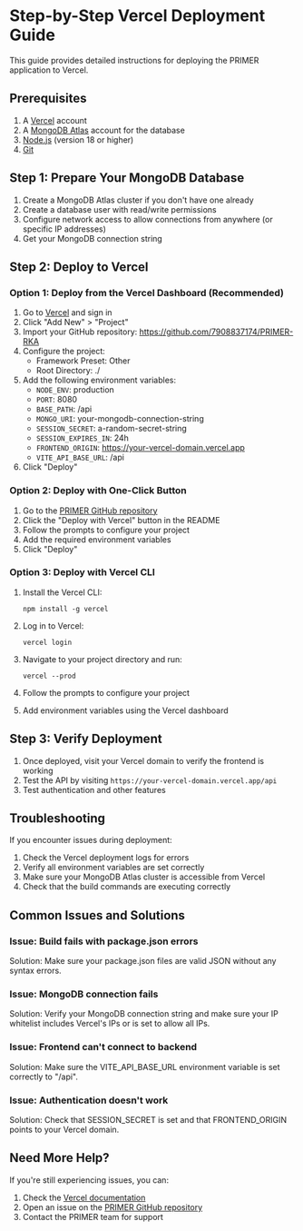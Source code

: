# Step-by-Step Vercel Deployment Guide

This guide provides detailed instructions for deploying the PRIMER application to Vercel.

## Prerequisites

1. A [Vercel](https://vercel.com) account
2. A [MongoDB Atlas](https://www.mongodb.com/cloud/atlas) account for the database
3. [Node.js](https://nodejs.org) (version 18 or higher)
4. [Git](https://git-scm.com)

## Step 1: Prepare Your MongoDB Database

1. Create a MongoDB Atlas cluster if you don't have one already
2. Create a database user with read/write permissions
3. Configure network access to allow connections from anywhere (or specific IP addresses)
4. Get your MongoDB connection string

## Step 2: Deploy to Vercel

### Option 1: Deploy from the Vercel Dashboard (Recommended)

1. Go to [Vercel](https://vercel.com) and sign in
2. Click "Add New" > "Project"
3. Import your GitHub repository: https://github.com/7908837174/PRIMER-RKA
4. Configure the project:
   - Framework Preset: Other
   - Root Directory: ./
5. Add the following environment variables:
   - `NODE_ENV`: production
   - `PORT`: 8080
   - `BASE_PATH`: /api
   - `MONGO_URI`: your-mongodb-connection-string
   - `SESSION_SECRET`: a-random-secret-string
   - `SESSION_EXPIRES_IN`: 24h
   - `FRONTEND_ORIGIN`: https://your-vercel-domain.vercel.app
   - `VITE_API_BASE_URL`: /api
6. Click "Deploy"

### Option 2: Deploy with One-Click Button

1. Go to the [PRIMER GitHub repository](https://github.com/7908837174/PRIMER-RKA)
2. Click the "Deploy with Vercel" button in the README
3. Follow the prompts to configure your project
4. Add the required environment variables
5. Click "Deploy"

### Option 3: Deploy with Vercel CLI

1. Install the Vercel CLI:
   ```
   npm install -g vercel
   ```

2. Log in to Vercel:
   ```
   vercel login
   ```

3. Navigate to your project directory and run:
   ```
   vercel --prod
   ```

4. Follow the prompts to configure your project
5. Add environment variables using the Vercel dashboard

## Step 3: Verify Deployment

1. Once deployed, visit your Vercel domain to verify the frontend is working
2. Test the API by visiting `https://your-vercel-domain.vercel.app/api`
3. Test authentication and other features

## Troubleshooting

If you encounter issues during deployment:

1. Check the Vercel deployment logs for errors
2. Verify all environment variables are set correctly
3. Make sure your MongoDB Atlas cluster is accessible from Vercel
4. Check that the build commands are executing correctly

## Common Issues and Solutions

### Issue: Build fails with package.json errors
Solution: Make sure your package.json files are valid JSON without any syntax errors.

### Issue: MongoDB connection fails
Solution: Verify your MongoDB connection string and make sure your IP whitelist includes Vercel's IPs or is set to allow all IPs.

### Issue: Frontend can't connect to backend
Solution: Make sure the VITE_API_BASE_URL environment variable is set correctly to "/api".

### Issue: Authentication doesn't work
Solution: Check that SESSION_SECRET is set and that FRONTEND_ORIGIN points to your Vercel domain.

## Need More Help?

If you're still experiencing issues, you can:

1. Check the [Vercel documentation](https://vercel.com/docs)
2. Open an issue on the [PRIMER GitHub repository](https://github.com/7908837174/PRIMER-RKA/issues)
3. Contact the PRIMER team for support